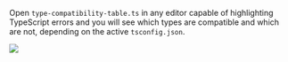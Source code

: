 Open `type-compatibility-table.ts` in any editor capable of highlighting TypeScript errors and you will see which types are compatible and which are not, depending on the active `tsconfig.json`.

![](https://user-images.githubusercontent.com/52021/47228675-7c7b9e00-d3ce-11e8-951d-7ae1be679b42.png)